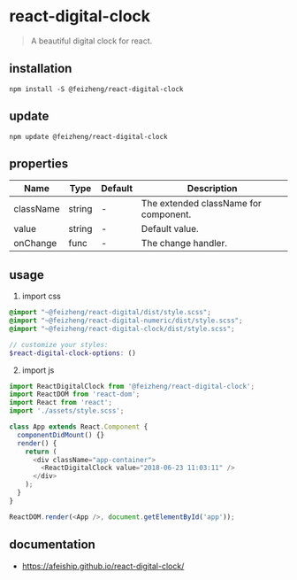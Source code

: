 # react-digital-clock
> A beautiful digital clock for react.

## installation
```shell
npm install -S @feizheng/react-digital-clock
```

## update
```shell
npm update @feizheng/react-digital-clock
```

## properties
| Name      | Type   | Default | Description                           |
| --------- | ------ | ------- | ------------------------------------- |
| className | string | -       | The extended className for component. |
| value     | string | -       | Default value.                        |
| onChange  | func   | -       | The change handler.                   |


## usage
1. import css
  ```scss
  @import "~@feizheng/react-digital/dist/style.scss";
  @import "~@feizheng/react-digital-numeric/dist/style.scss";
  @import "~@feizheng/react-digital-clock/dist/style.scss";

  // customize your styles:
  $react-digital-clock-options: ()
  ```
2. import js
  ```js
  import ReactDigitalClock from '@feizheng/react-digital-clock';
  import ReactDOM from 'react-dom';
  import React from 'react';
  import './assets/style.scss';

  class App extends React.Component {
    componentDidMount() {}
    render() {
      return (
        <div className="app-container">
          <ReactDigitalClock value="2018-06-23 11:03:11" />
        </div>
      );
    }
  }

  ReactDOM.render(<App />, document.getElementById('app'));

  ```

## documentation
- https://afeiship.github.io/react-digital-clock/
